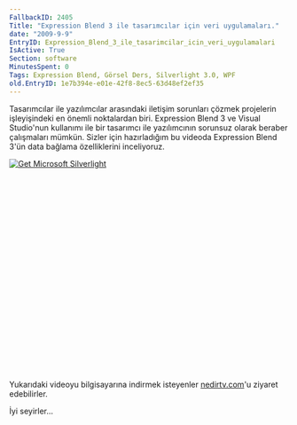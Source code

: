 ```yaml
---
FallbackID: 2405
Title: "Expression Blend 3 ile tasarımcılar için veri uygulamaları."
date: "2009-9-9"
EntryID: Expression_Blend_3_ile_tasarimcilar_icin_veri_uygulamalari
IsActive: True
Section: software
MinutesSpent: 0
Tags: Expression Blend, Görsel Ders, Silverlight 3.0, WPF
old.EntryID: 1e7b394e-e01e-42f8-8ec5-63d48ef2ef35
---
```

Tasarımcılar ile yazılımcılar arasındaki iletişim sorunları çözmek
projelerin işleyişindeki en önemli noktalardan biri. Expression Blend 3
ve Visual Studio'nun kullanımı ile bir tasarımcı ile yazılımcının
sorunsuz olarak beraber çalışmaları mümkün. Sizler için hazırladığım bu
videoda Expression Blend 3'ün data bağlama özelliklerini inceliyoruz.

<div style="width:512px;height:384px;">

[![Get Microsoft
Silverlight](http://go2.microsoft.com/fwlink/?LinkId=108181)](http://go2.microsoft.com/fwlink/?LinkID=124807)

</div>

Yukarıdaki videoyu bilgisayarına indirmek isteyenler
[nedirtv.com](http://www.nedirtv.com/video/darony_0809_blend_data_features.aspx)'u
ziyaret edebilirler.

İyi seyirler...


